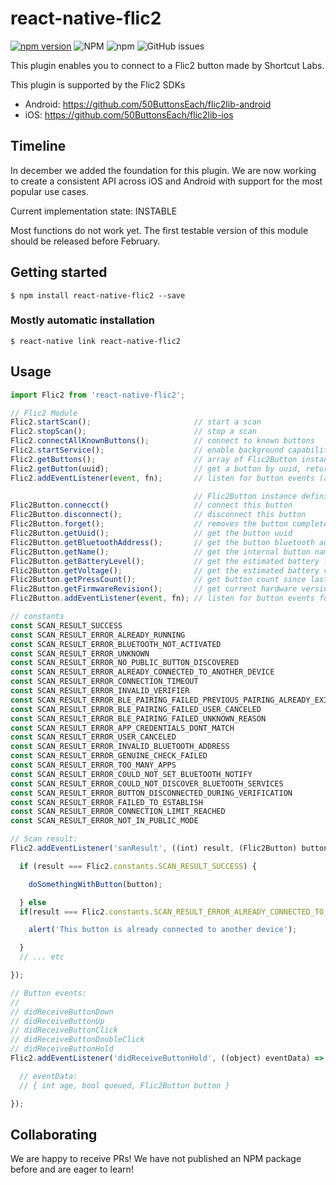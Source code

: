 # react-native-flic2
[![npm version](https://img.shields.io/npm/v/react-native-flic2)](https://www.npmjs.com/package/react-native-flic2) ![NPM](https://img.shields.io/npm/l/react-native-flic2) ![npm](https://img.shields.io/npm/dm/react-native-flic2) ![GitHub issues](https://img.shields.io/github/issues-raw/X-Guard/react-native-flic2)

This plugin enables you to connect to a Flic2 button made by Shortcut Labs.

This plugin is supported by the Flic2 SDKs
- Android: https://github.com/50ButtonsEach/flic2lib-android
- iOS: https://github.com/50ButtonsEach/flic2lib-ios

## Timeline
In december we added the foundation for this plugin. We are now working to create a consistent API across iOS and Android with support for the most popular use cases. 

Current implementation state: INSTABLE

Most functions do not work yet. The first testable version of this module should be released before February.

## Getting started

`$ npm install react-native-flic2 --save`

### Mostly automatic installation

`$ react-native link react-native-flic2`

## Usage
```javascript
import Flic2 from 'react-native-flic2';

// Flic2 Module
Flic2.startScan();                       // start a scan
Flic2.stopScan();                        // stop a scan
Flic2.connectAllKnownButtons();          // connect to known buttons
Flic2.startService();                    // enable background capabilities through a service on Android, ignored by iOS
Flic2.getButtons();                      // array of Flic2Button instances
Flic2.getButton(uuid);                   // get a button by uuid, returns a Flic2Button instance
Flic2.addEventListener(event, fn);       // listen for button events (all buttons). Possible events are: didReceiveButtonDown, didReceiveButtonUp, didReceiveButtonClick, didReceiveButtonDoubleClick, didReceiveButtonHold

                                         // Flic2Button instance definition
Flic2Button.connecct()                   // connect this button
Flic2Button.disconnect();                // disconnect this button
Flic2Button.forget();                    // removes the button completely
Flic2Button.getUuid();                   // get the button uuid
Flic2Button.getBluetoothAddress();       // get the button bluetooth address
Flic2Button.getName();                   // get the internal button name
Flic2Button.getBatteryLevel();           // get the estimated battery level
Flic2Button.getVoltage();                // get the estimated battery voltage
Flic2Button.getPressCount();             // get button count since last reset
Flic2Button.getFirmwareRevision();       // get current hardware version
Flic2Button.addEventListener(event, fn); // listen for button events for this particular button. Possible events are: didReceiveButtonDown, didReceiveButtonUp, didReceiveButtonClick, didReceiveButtonDoubleClick, didReceiveButtonHold

// constants
const SCAN_RESULT_SUCCESS                                                     = 0;
const SCAN_RESULT_ERROR_ALREADY_RUNNING                                       = 1;
const SCAN_RESULT_ERROR_BLUETOOTH_NOT_ACTIVATED                               = 2;
const SCAN_RESULT_ERROR_UNKNOWN                                               = 3;
const SCAN_RESULT_ERROR_NO_PUBLIC_BUTTON_DISCOVERED                           = 4;
const SCAN_RESULT_ERROR_ALREADY_CONNECTED_TO_ANOTHER_DEVICE                   = 5;
const SCAN_RESULT_ERROR_CONNECTION_TIMEOUT                                    = 6;
const SCAN_RESULT_ERROR_INVALID_VERIFIER                                      = 7;
const SCAN_RESULT_ERROR_BLE_PAIRING_FAILED_PREVIOUS_PAIRING_ALREADY_EXISTING  = 8;
const SCAN_RESULT_ERROR_BLE_PAIRING_FAILED_USER_CANCELED                      = 9;
const SCAN_RESULT_ERROR_BLE_PAIRING_FAILED_UNKNOWN_REASON                     = 10;
const SCAN_RESULT_ERROR_APP_CREDENTIALS_DONT_MATCH                            = 11;
const SCAN_RESULT_ERROR_USER_CANCELED                                         = 12;
const SCAN_RESULT_ERROR_INVALID_BLUETOOTH_ADDRESS                             = 13;
const SCAN_RESULT_ERROR_GENUINE_CHECK_FAILED                                  = 14;
const SCAN_RESULT_ERROR_TOO_MANY_APPS                                         = 15;
const SCAN_RESULT_ERROR_COULD_NOT_SET_BLUETOOTH_NOTIFY                        = 16;
const SCAN_RESULT_ERROR_COULD_NOT_DISCOVER_BLUETOOTH_SERVICES                 = 17;
const SCAN_RESULT_ERROR_BUTTON_DISCONNECTED_DURING_VERIFICATION               = 18;
const SCAN_RESULT_ERROR_FAILED_TO_ESTABLISH                                   = 19;
const SCAN_RESULT_ERROR_CONNECTION_LIMIT_REACHED                              = 20;
const SCAN_RESULT_ERROR_NOT_IN_PUBLIC_MODE                                    = 21;

// Scan result:
Flic2.addEventListener('sanResult', ((int) result, (Flic2Button) button) => {

  if (result === Flic2.constants.SCAN_RESULT_SUCCESS) {

    doSomethingWithButton(button);

  } else 
  if(result === Flic2.constants.SCAN_RESULT_ERROR_ALREADY_CONNECTED_TO_ANOTHER_DEVICE) {

    alert('This button is already connected to another device');

  }
  // ... etc

});

// Button events:
// 
// didReceiveButtonDown
// didReceiveButtonUp
// didReceiveButtonClick
// didReceiveButtonDoubleClick
// didReceiveButtonHold
Flic2.addEventListener('didReceiveButtonHold', ((object) eventData) => {

  // eventData:
  // { int age, bool queued, Flic2Button button }

});
```

## Collaborating
We are happy to receive PRs! We have not published an NPM package before and are eager to learn!